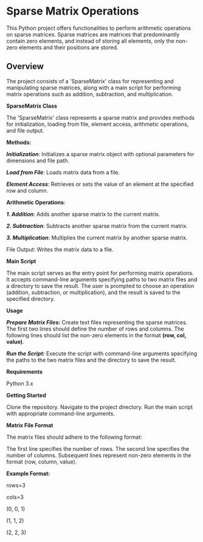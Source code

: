 # **Sparse Matrix Operations**

This Python project offers functionalities to perform arithmetic operations on sparse matrices. Sparse matrices are matrices that predominantly contain zero elements, and instead of storing all elements, only the non-zero elements and their positions are stored.

## **Overview**

The project consists of a 'SparseMatrix' class for representing and manipulating sparse matrices, along with a main script for performing matrix operations such as addition, subtraction, and multiplication.

**SparseMatrix Class**

The 'SparseMatrix' class represents a sparse matrix and provides methods for initialization, loading from file, element access, arithmetic operations, and file output.

**Methods:**

***Initialization***: Initializes a sparse matrix object with optional parameters for dimensions and file path.

***Load from File***: Loads matrix data from a file.

***Element Access***: Retrieves or sets the value of an element at the specified row and column.

**Arithmetic Operations**:

***1. Addition***: Adds another sparse matrix to the current matrix.

***2. Subtraction***: Subtracts another sparse matrix from the current matrix.

***3. Multiplication***: Multiplies the current matrix by another sparse matrix.

File Output: Writes the matrix data to a file.

**Main Script**

The main script serves as the entry point for performing matrix operations. It accepts command-line arguments specifying paths to two matrix files and a directory to save the result. The user is prompted to choose an operation (addition, subtraction, or multiplication), and the result is saved to the specified directory.

**Usage**

***Prepare Matrix Files:*** Create text files representing the sparse matrices. The first two lines should define the number of rows and columns. The following lines should list the non-zero elements in the format **(row, col, value)**.

***Run the Script:*** Execute the script with command-line arguments specifying the paths to the two matrix files and the directory to save the result.

**Requirements**

Python 3.x

**Getting Started**

Clone the repository.
Navigate to the project directory.
Run the main script with appropriate command-line arguments.

**Matrix File Format**

The matrix files should adhere to the following format:

The first line specifies the number of rows.
The second line specifies the number of columns.
Subsequent lines represent non-zero elements in the format (row, column, value).

**Example Format:**


rows=3

cols=3

(0, 0, 1)

(1, 1, 2)

(2, 2, 3)
